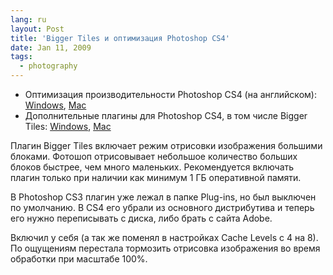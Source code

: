 ```yaml
---
lang: ru
layout: Post
title: 'Bigger Tiles и оптимизация Photoshop CS4'
date: Jan 11, 2009
tags:
  - photography
---
```


- Оптимизация производительности Photoshop CS4 (на английском): [Windows](http://kb.adobe.com/selfservice/viewContent.do?externalId=kb404439&sliceId=1 'Optimize performance of Photoshop CS4 on Windows XP and Vista'), [Mac](http://kb.adobe.com/selfservice/viewContent.do?externalId=kb404440 'Optimize performance in Photoshop CS4 on Mac OS')
- Дополнительные плагины для Photoshop CS4, в том числе Bigger Tiles: [Windows](http://www.adobe.com/support/downloads/detail.jsp?ftpID=4048 'Adobe Photoshop CS4 Optional plug-ins and ReadMe English, French and Spanish for Windows'), [Mac](http://www.adobe.com/support/downloads/detail.jsp?ftpID=4047 'Adobe Photoshop CS4 Optional plug-ins and ReadMe English, French and Spanish for Mac OS')

Плагин Bigger Tiles включает режим отрисовки изображения большими блоками. Фотошоп отрисовывает небольшое количество больших блоков быстрее, чем много маленьких. Рекомендуется включать плагин только при наличии как минимум 1 ГБ оперативной памяти.

В Photoshop CS3 плагин уже лежал в папке Plug-ins, но был выключен по умолчанию. В CS4 его убрали из основного дистрибутива и теперь его нужно переписывать с диска, либо брать с сайта Adobe.

Включил у себя (а так же поменял в настройках Cache Levels с 4 на 8). По ощущениям перестала тормозить отрисовка изображения во время обработки при масштабе 100%.
